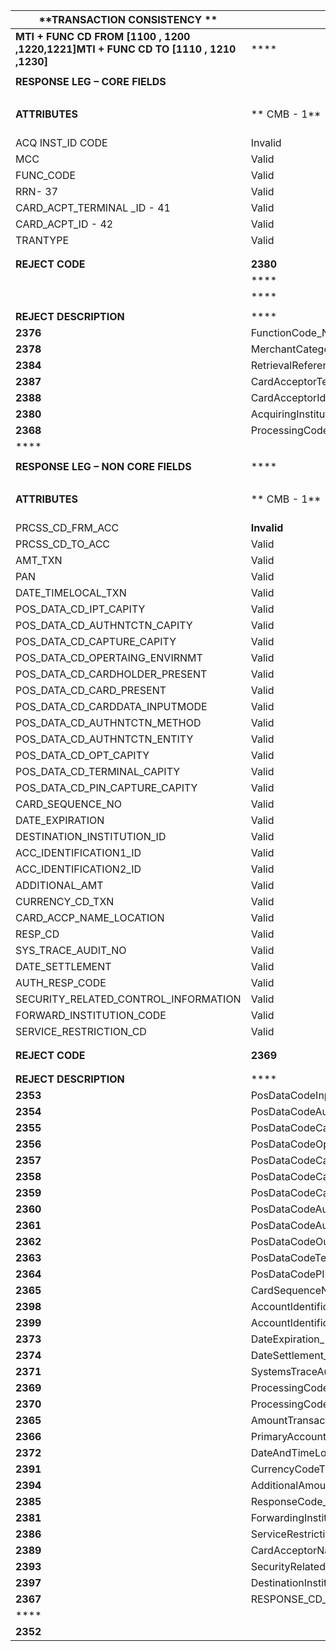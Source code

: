| **TRANSACTION CONSISTENCY **             | ****                                     | ****         | ****         | ****         | ****          | ****          | ****          | ****          | ****          | ****           |                |                |                |                |                |                |                |                |                |                |                |                |                |                |                |                |                |                |                |                |                |                |
| ---------------------------------------- | ---------------------------------------- | ------------ | ------------ | ------------ | ------------- | ------------- | ------------- | ------------- | ------------- | -------------- | -------------- | -------------- | -------------- | -------------- | -------------- | -------------- | -------------- | -------------- | -------------- | -------------- | -------------- | -------------- | -------------- | -------------- | -------------- | -------------- | -------------- | -------------- | -------------- | -------------- | -------------- | -------------- |
| **MTI + FUNC CD FROM [1100 , 1200 ,1220,1221]MTI + FUNC CD TO   [1110 , 1210 ,1230]** | ****                                     | ****         | ****         | ****         | ****          | ****          | ****          | ****          | ****          | ****           | ****           | ****           | ****           | ****           | ****           | ****           | ****           | ****           | ****           | ****           | ****           | ****           |                |                |                |                |                |                |                |                |                |                |
|                                          |                                          |              |              |              |               |               |               |               |               |                |                |                |                |                |                |                |                |                |                |                |                |                |                |                |                |                |                |                |                |                |                |                |
| **RESPONSE  LEG – CORE FIELDS**          |                                          |              |              |              |               |               |               |               |               |                |                |                |                |                |                |                |                |                |                |                |                |                |                |                |                |                |                |                |                |                |                |                |
|                                          |                                          |              |              |              |               |               |               |               |               |                |                |                |                |                |                |                |                |                |                |                |                |                |                |                |                |                |                |                |                |                |                |                |
| **ATTRIBUTES**                           | **  CMB - 1**                            | ** CMB – 2** | ** CMB – 3** | ** CMB – 4** | **  CMB – 5** | ****          | ** CMB – 8**  | ****          | ****          | ****           | ****           | ****           | ****           | ****           | ****           | ****           | ****           | ****           | ****           | ****           | ****           | ****           | ****           | ****           | ****           | ****           | ****           | ****           | ****           | ****           | ****           | ****           |
| ACQ INST_ID CODE                         | Invalid                                  | Valid        | Valid        | Valid        | Valid         | Valid         | Valid         |               |               |                | ****           | ****           | ****           | ****           | ****           | ****           | ****           | ****           | ****           | ****           | ****           | ****           | ****           | ****           | ****           | ****           | ****           | ****           | ****           | ****           | ****           | ****           |
| MCC                                      | Valid                                    | Invalid      | Valid        | Valid        | Valid         | Valid         | Valid         |               |               |                | ****           | ****           | ****           | ****           | ****           | ****           | ****           | ****           | ****           | ****           | ****           | ****           | ****           | ****           | ****           | ****           | ****           | ****           | ****           | ****           | ****           | ****           |
| FUNC_CODE                                | Valid                                    | Valid        | Invalid      | Valid        | Valid         | Valid         | Valid         |               |               |                | ****           | ****           | ****           | ****           | ****           | ****           | ****           | ****           | ****           | ****           | ****           | ****           | ****           | ****           | ****           | ****           | ****           | ****           | ****           | ****           | ****           | ****           |
| RRN- 37                                  | Valid                                    | Valid        | Valid        | Invalid      | Valid         | Valid         | Valid         |               |               |                |                |                |                |                |                |                |                |                |                |                |                |                |                |                |                |                |                |                |                |                |                |                |
| CARD_ACPT_TERMINAL _ID - 41              | Valid                                    | Valid        | Valid        | Valid        | Invalid       | Valid         | Valid         |               |               |                |                |                |                |                |                |                |                |                |                |                |                |                |                |                |                |                |                |                |                |                |                |                |
| CARD_ACPT_ID - 42                        | Valid                                    | Valid        | Valid        | Valid        | Valid         | Invalid       | Valid         |               |               |                |                |                |                |                |                |                |                |                |                |                |                |                |                |                |                |                |                |                |                |                |                |                |
| TRANTYPE                                 | Valid                                    | Valid        | Valid        | Valid        | Valid         | Valid         | Invalid       |               |               |                |                |                |                |                |                |                |                |                |                |                |                |                |                |                |                |                |                |                |                |                |                |                |
|                                          |                                          |              |              |              |               |               |               |               |               |                |                |                |                |                |                |                |                |                |                |                |                |                |                |                |                |                |                |                |                |                |                |                |
|                                          |                                          |              |              |              |               |               |               |               |               |                |                |                |                |                |                |                |                |                |                |                |                |                |                |                |                |                |                |                |                |                |                |                |
| **REJECT  CODE**                         | **2380**                                 | **2378**     | **2376**     | **2384**     | **2387**      | **2388**      | **2368**      |               | ****          | **2371**       |                |                |                |                |                |                |                |                |                |                |                |                |                |                |                |                |                |                |                |                |                |                |
|                                          | ****                                     | ****         | ****         | ****         | ****          | ****          |               |               |               |                |                |                |                |                |                |                |                |                |                |                |                |                |                |                |                |                |                |                |                |                |                |                |
|                                          | ****                                     | ****         | ****         | ****         | ****          | ****          |               |               |               |                |                |                |                |                |                |                |                |                |                |                |                |                |                |                |                |                |                |                |                |                |                |                |
|                                          |                                          |              |              |              |               |               |               |               |               |                |                |                |                |                |                |                |                |                |                |                |                |                |                |                |                |                |                |                |                |                |                |                |
| **REJECT DESCRIPTION**                   | ****                                     | ****         | ****         | ****         | ****          | ****          | ****          | ****          | ****          | ****           | ****           | ****           | ****           | ****           | ****           | ****           | ****           | ****           | ****           | ****           | ****           | ****           | ****           | ****           | ****           | ****           | ****           | ****           | ****           | ****           | ****           | ****           |
| **2376**                                 | FunctionCode_NOT_MATCHED_WITH_ORIGINAL   |              |              |              |               |               |               |               |               |                |                |                |                |                |                |                |                |                |                |                |                |                |                |                |                |                |                |                |                |                |                |                |
| **2378**                                 | MerchantCategoryCode_NOT_MATCHED_WITH_ORIGINAL |              |              |              |               |               |               |               |               |                |                |                |                |                |                |                |                |                |                |                |                |                |                |                |                |                |                |                |                |                |                |                |
| **2384**                                 | RetrievalReferenceNumber_NOT_MATCHED_WITH_ORIGINAL |              |              |              |               |               |               |               |               |                |                |                |                |                |                |                |                |                |                |                |                |                |                |                |                |                |                |                |                |                |                |                |
| **2387**                                 | CardAcceptorTerminalId_NOT_MATCHED_WITH_ORIGINAL |              |              |              |               |               |               |               |               |                |                |                |                |                |                |                |                |                |                |                |                |                |                |                |                |                |                |                |                |                |                |                |
| **2388**                                 | CardAcceptorIdCode_NOT_MATCHED_WITH_ORIGINAL |              |              |              |               |               |               |               |               |                |                |                |                |                |                |                |                |                |                |                |                |                |                |                |                |                |                |                |                |                |                |                |
| **2380**                                 | AcquiringInstitutionIdCode_NOT_MATCHED_WITH_ORIGINAL |              |              |              |               |               |               |               |               |                |                |                |                |                |                |                |                |                |                |                |                |                |                |                |                |                |                |                |                |                |                |                |
| **2368**                                 | ProcessingCodeTranType_NOT_MATCHED_WITH_ORIGINAL |              |              |              |               |               |               |               |               |                |                |                |                |                |                |                |                |                |                |                |                |                |                |                |                |                |                |                |                |                |                |                |
| ****                                     |                                          |              |              |              |               |               |               |               |               |                |                |                |                |                |                |                |                |                |                |                |                |                |                |                |                |                |                |                |                |                |                |                |
|                                          |                                          |              |              |              |               |               |               |               |               |                |                |                |                |                |                |                |                |                |                |                |                |                |                |                |                |                |                |                |                |                |                |                |
| **RESPONSE LEG – NON CORE FIELDS**       | ****                                     | ****         | ****         | ****         | ****          | ****          | ****          | ****          | ****          | ****           | ****           | ****           | ****           | ****           | ****           | ****           | ****           | ****           | ****           | ****           | ****           | ****           | ****           | ****           | ****           | ****           | ****           | ****           | ****           | ****           | ****           | ****           |
|                                          |                                          |              |              |              |               |               |               |               |               |                |                |                |                |                |                |                |                |                |                |                |                |                |                |                |                |                |                |                |                |                |                |                |
| **ATTRIBUTES**                           | **  CMB - 1**                            | ** CMB – 2** | ** CMB – 3** | ** CMB – 4** | **  CMB – 5** | **  CMB – 6** | **  CMB – 7** | **  CMB – 8** | **  CMB – 9** | **  CMB – 10** | **  CMB – 11** | **  CMB – 12** | **  CMB – 13** | **  CMB – 14** | **  CMB – 15** | **  CMB – 16** | **  CMB – 17** | **  CMB – 18** | **  CMB – 19** | **  CMB – 20** | **  CMB – 21** | **  CMB – 22** | **  CMB – 23** | **  CMB – 24** | **  CMB – 25** | **  CMB – 26** | **  CMB – 27** | **  CMB – 28** | **  CMB – 29** | **  CMB – 30** | **  CMB – 31** | **  CMB – 32** |
| PRCSS_CD_FRM_ACC                         | **Invalid**                              | Valid        | Valid        | Valid        | Valid         | Valid         | Valid         | Valid         | Valid         | Valid          | Valid          | Valid          | Valid          | Valid          | Valid          | Valid          | Valid          | Valid          | Valid          | Valid          | Valid          | Valid          | Valid          | Valid          | Valid          | Valid          | Valid          | Valid          | Valid          | Valid          | Valid          | Valid          |
| PRCSS_CD_TO_ACC                          | Valid                                    | **Invalid**  | Valid        | Valid        | Valid         | Valid         | Valid         | Valid         | Valid         | Valid          | Valid          | Valid          | Valid          | Valid          | Valid          | Valid          | Valid          | Valid          | Valid          | Valid          | Valid          | Valid          | Valid          | Valid          | Valid          | Valid          | Valid          | Valid          | Valid          | Valid          | Valid          | Valid          |
| AMT_TXN                                  | Valid                                    | Valid        | **Invalid**  | Valid        | Valid         | Valid         | Valid         | Valid         | Valid         | Valid          | Valid          | Valid          | Valid          | Valid          | Valid          | Valid          | Valid          | Valid          | Valid          | Valid          | Valid          | Valid          | Valid          | Valid          | Valid          | Valid          | Valid          | Valid          | Valid          | Valid          | Valid          | Valid          |
| PAN                                      | Valid                                    | Valid        | Valid        | **Invalid**  | Valid         | Valid         | Valid         | Valid         | Valid         | Valid          | Valid          | Valid          | Valid          | Valid          | Valid          | Valid          | Valid          | Valid          | Valid          | Valid          | Valid          | Valid          | Valid          | Valid          | Valid          | Valid          | Valid          | Valid          | Valid          | Valid          | Valid          | Valid          |
| DATE_TIMELOCAL_TXN                       | Valid                                    | Valid        | Valid        | Valid        | **Invalid**   | Valid         | Valid         | Valid         | Valid         | Valid          | Valid          | Valid          | Valid          | Valid          | Valid          | Valid          | Valid          | Valid          | Valid          | Valid          | Valid          | Valid          | Valid          | Valid          | Valid          | Valid          | Valid          | Valid          | Valid          | Valid          | Valid          | Valid          |
| POS_DATA_CD_IPT_CAPITY                   | Valid                                    | Valid        | Valid        | Valid        | Valid         | **Invalid**   | Valid         | Valid         | Valid         | Valid          | Valid          | Valid          | Valid          | Valid          | Valid          | Valid          | Valid          | Valid          | Valid          | Valid          | Valid          | Valid          | Valid          | Valid          | Valid          | Valid          | Valid          | Valid          | Valid          | Valid          | Valid          | Valid          |
| POS_DATA_CD_AUTHNTCTN_CAPITY             | Valid                                    | Valid        | Valid        | Valid        | Valid         | Valid         | **Invalid**   | Valid         | Valid         | Valid          | Valid          | Valid          | Valid          | Valid          | Valid          | Valid          | Valid          | Valid          | Valid          | Valid          | Valid          | Valid          | Valid          | Valid          | Valid          | Valid          | Valid          | Valid          | Valid          | Valid          | Valid          | Valid          |
| POS_DATA_CD_CAPTURE_CAPITY               | Valid                                    | Valid        | Valid        | Valid        | Valid         | Valid         | Valid         | **Invalid**   | Valid         | Valid          | Valid          | Valid          | Valid          | Valid          | Valid          | Valid          | Valid          | Valid          | Valid          | Valid          | Valid          | Valid          | Valid          | Valid          | Valid          | Valid          | Valid          | Valid          | Valid          | Valid          | Valid          | Valid          |
| POS_DATA_CD_OPERTAING_ENVIRNMT           | Valid                                    | Valid        | Valid        | Valid        | Valid         | Valid         | Valid         | Valid         | **Invalid**   | Valid          | Valid          | Valid          | Valid          | Valid          | Valid          | Valid          | Valid          | Valid          | Valid          | Valid          | Valid          | Valid          | Valid          | Valid          | Valid          | Valid          | Valid          | Valid          | Valid          | Valid          | Valid          | Valid          |
| POS_DATA_CD_CARDHOLDER_PRESENT           | Valid                                    | Valid        | Valid        | Valid        | Valid         | Valid         | Valid         | Valid         | Valid         | **Invalid**    | Valid          | Valid          | Valid          | Valid          | Valid          | Valid          | Valid          | Valid          | Valid          | Valid          | Valid          | Valid          | Valid          | Valid          | Valid          | Valid          | Valid          | Valid          | Valid          | Valid          | Valid          | Valid          |
| POS_DATA_CD_CARD_PRESENT                 | Valid                                    | Valid        | Valid        | Valid        | Valid         | Valid         | Valid         | Valid         | Valid         | Valid          | **Invalid**    | Valid          | Valid          | Valid          | Valid          | Valid          | Valid          | Valid          | Valid          | Valid          | Valid          | Valid          | Valid          | Valid          | Valid          | Valid          | Valid          | Valid          | Valid          | Valid          | Valid          | Valid          |
| POS_DATA_CD_CARDDATA_INPUTMODE           | Valid                                    | Valid        | Valid        | Valid        | Valid         | Valid         | Valid         | Valid         | Valid         | Valid          | Valid          | **Invalid**    | Valid          | Valid          | Valid          | Valid          | Valid          | Valid          | Valid          | Valid          | Valid          | Valid          | Valid          | Valid          | Valid          | Valid          | Valid          | Valid          | Valid          | Valid          | Valid          | Valid          |
| POS_DATA_CD_AUTHNTCTN_METHOD             | Valid                                    | Valid        | Valid        | Valid        | Valid         | Valid         | Valid         | Valid         | Valid         | Valid          | Valid          | Valid          | **Invalid**    | Valid          | Valid          | Valid          | Valid          | Valid          | Valid          | Valid          | Valid          | Valid          | Valid          | Valid          | Valid          | Valid          | Valid          | Valid          | Valid          | Valid          | Valid          | Valid          |
| POS_DATA_CD_AUTHNTCTN_ENTITY             | Valid                                    | Valid        | Valid        | Valid        | Valid         | Valid         | Valid         | Valid         | Valid         | Valid          | Valid          | Valid          | Valid          | **Invalid**    | Valid          | Valid          | Valid          | Valid          | Valid          | Valid          | Valid          | Valid          | Valid          | Valid          | Valid          | Valid          | Valid          | Valid          | Valid          | Valid          | Valid          | Valid          |
| POS_DATA_CD_OPT_CAPITY                   | Valid                                    | Valid        | Valid        | Valid        | Valid         | Valid         | Valid         | Valid         | Valid         | Valid          | Valid          | Valid          | Valid          | Valid          | **Invalid**    | Valid          | Valid          | Valid          | Valid          | Valid          | Valid          | Valid          | Valid          | Valid          | Valid          | Valid          | Valid          | Valid          | Valid          | Valid          | Valid          | Valid          |
| POS_DATA_CD_TERMINAL_CAPITY              | Valid                                    | Valid        | Valid        | Valid        | Valid         | Valid         | Valid         | Valid         | Valid         | Valid          | Valid          | Valid          | Valid          | Valid          | Valid          | **Invalid**    | Valid          | Valid          | Valid          | Valid          | Valid          | Valid          | Valid          | Valid          | Valid          | Valid          | Valid          | Valid          | Valid          | Valid          | Valid          | Valid          |
| POS_DATA_CD_PIN_CAPTURE_CAPITY           | Valid                                    | Valid        | Valid        | Valid        | Valid         | Valid         | Valid         | Valid         | Valid         | Valid          | Valid          | Valid          | Valid          | Valid          | Valid          | Valid          | **Invalid**    | Valid          | Valid          | Valid          | Valid          | Valid          | Valid          | Valid          | Valid          | Valid          | Valid          | Valid          | Valid          | Valid          | Valid          | Valid          |
| CARD_SEQUENCE_NO                         | Valid                                    | Valid        | Valid        | Valid        | Valid         | Valid         | Valid         | Valid         | Valid         | Valid          | Valid          | Valid          | Valid          | Valid          | Valid          | Valid          | Valid          | **Invalid**    | Valid          | Valid          | Valid          | Valid          | Valid          | Valid          | Valid          | Valid          | Valid          | Valid          | Valid          | Valid          | Valid          | Valid          |
| DATE_EXPIRATION                          | Valid                                    | Valid        | Valid        | Valid        | Valid         | Valid         | Valid         | Valid         | Valid         | Valid          | Valid          | Valid          | Valid          | Valid          | Valid          | Valid          | Valid          | Valid          | **Invalid**    | Valid          | Valid          | Valid          | Valid          | Valid          | Valid          | Valid          | Valid          | Valid          | Valid          | Valid          | Valid          | Valid          |
| DESTINATION_INSTITUTION_ID               | Valid                                    | Valid        | Valid        | Valid        | Valid         | Valid         | Valid         | Valid         | Valid         | Valid          | Valid          | Valid          | Valid          | Valid          | Valid          | Valid          | Valid          | Valid          | Valid          | **Invalid**    | Valid          | Valid          | Valid          | Valid          | Valid          | Valid          | Valid          | Valid          | Valid          | Valid          | Valid          | Valid          |
| ACC_IDENTIFICATION1_ID                   | Valid                                    | Valid        | Valid        | Valid        | Valid         | Valid         | Valid         | Valid         | Valid         | Valid          | Valid          | Valid          | Valid          | Valid          | Valid          | Valid          | Valid          | Valid          | Valid          | Valid          | **Invalid**    | Valid          | Valid          | Valid          | Valid          | Valid          | Valid          | Valid          | Valid          | Valid          | Valid          | Valid          |
| ACC_IDENTIFICATION2_ID                   | Valid                                    | Valid        | Valid        | Valid        | Valid         | Valid         | Valid         | Valid         | Valid         | Valid          | Valid          | Valid          | Valid          | Valid          | Valid          | Valid          | Valid          | Valid          | Valid          | Valid          | Valid          | **Invalid**    | Valid          | Valid          | Valid          | Valid          | Valid          | Valid          | Valid          | Valid          | Valid          | Valid          |
| ADDITIONAL_AMT                           | Valid                                    | Valid        | Valid        | Valid        | Valid         | Valid         | Valid         | Valid         | Valid         | Valid          | Valid          | Valid          | Valid          | Valid          | Valid          | Valid          | Valid          | Valid          | Valid          | Valid          | Valid          | Valid          | **Invalid**    | Valid          | Valid          | Valid          | Valid          | Valid          | Valid          | Valid          | Valid          | Valid          |
| CURRENCY_CD_TXN                          | Valid                                    | Valid        | Valid        | Valid        | Valid         | Valid         | Valid         | Valid         | Valid         | Valid          | Valid          | Valid          | Valid          | Valid          | Valid          | Valid          | Valid          | Valid          | Valid          | Valid          | Valid          | Valid          | Valid          | **Invalid**    | Valid          | Valid          | Valid          | Valid          | Valid          | Valid          | Valid          | Valid          |
| CARD_ACCP_NAME_LOCATION                  | Valid                                    | Valid        | Valid        | Valid        | Valid         | Valid         | Valid         | Valid         | Valid         | Valid          | Valid          | Valid          | Valid          | Valid          | Valid          | Valid          | Valid          | Valid          | Valid          | Valid          | Valid          | Valid          | Valid          | Valid          | **Invalid**    | Valid          | Valid          | Valid          | Valid          | Valid          | Valid          | Valid          |
| RESP_CD                                  | Valid                                    | Valid        | Valid        | Valid        | Valid         | Valid         | Valid         | Valid         | Valid         | Valid          | Valid          | Valid          | Valid          | Valid          | Valid          | Valid          | Valid          | Valid          | Valid          | Valid          | Valid          | Valid          | Valid          | Valid          | Valid          | **Invalid**    | Valid          | Valid          | Valid          | Valid          | Valid          | Valid          |
| SYS_TRACE_AUDIT_NO                       | Valid                                    | Valid        | Valid        | Valid        | Valid         | Valid         | Valid         | Valid         | Valid         | Valid          | Valid          | Valid          | Valid          | Valid          | Valid          | Valid          | Valid          | Valid          | Valid          | Valid          | Valid          | Valid          | Valid          | Valid          | Valid          | Valid          | **Invalid**    | Valid          | Valid          | Valid          | Valid          | Valid          |
| DATE_SETTLEMENT                          | Valid                                    | Valid        | Valid        | Valid        | Valid         | Valid         | Valid         | Valid         | Valid         | Valid          | Valid          | Valid          | Valid          | Valid          | Valid          | Valid          | Valid          | Valid          | Valid          | Valid          | Valid          | Valid          | Valid          | Valid          | Valid          | Valid          | Valid          | **Invalid**    | Valid          | Valid          | Valid          | Valid          |
| AUTH_RESP_CODE                           | Valid                                    | Valid        | Valid        | Valid        | Valid         | Valid         | Valid         | Valid         | Valid         | Valid          | Valid          | Valid          | Valid          | Valid          | Valid          | Valid          | Valid          | Valid          | Valid          | Valid          | Valid          | Valid          | Valid          | Valid          | Valid          | Valid          | Valid          | Valid          | **Invalid**    | Valid          | Valid          | Valid          |
| SECURITY_RELATED_CONTROL_INFORMATION     | Valid                                    | Valid        | Valid        | Valid        | Valid         | Valid         | Valid         | Valid         | Valid         | Valid          | Valid          | Valid          | Valid          | Valid          | Valid          | Valid          | Valid          | Valid          | Valid          | Valid          | Valid          | Valid          | Valid          | Valid          | Valid          | Valid          | Valid          | Valid          | Valid          | **Invalid**    | Valid          | Valid          |
| FORWARD_INSTITUTION_CODE                 | Valid                                    | Valid        | Valid        | Valid        | Valid         | Valid         | Valid         | Valid         | Valid         | Valid          | Valid          | Valid          | Valid          | Valid          | Valid          | Valid          | Valid          | Valid          | Valid          | Valid          | Valid          | Valid          | Valid          | Valid          | Valid          | Valid          | Valid          | Valid          | Valid          | Valid          | **Invalid**    | Valid          |
| SERVICE_RESTRICTION_CD                   | Valid                                    | Valid        | Valid        | Valid        | Valid         | Valid         | Valid         | Valid         | Valid         | Valid          | Valid          | Valid          | Valid          | Valid          | Valid          | Valid          | Valid          | Valid          | Valid          | Valid          | Valid          | Valid          | Valid          | Valid          | Valid          | Valid          | Valid          | Valid          | Valid          | Valid          | Valid          | **Invalid**    |
|                                          |                                          |              |              |              |               |               |               |               |               |                |                |                |                |                |                |                |                |                |                |                |                |                |                |                |                |                |                |                |                |                |                |                |
|                                          |                                          |              |              |              |               |               |               |               |               |                |                |                |                |                |                |                |                |                |                |                |                |                |                |                |                |                |                |                |                |                |                |                |
| **REJECT  CODE**                         | **2369**                                 | **2370**     | **2365**     | **2366**     | **2372**      | **2353**      | **2354**      | **2355**      | **2356**      | **2357**       | **2358**       | **2359**       | **2360**       | **2361**       | **2362**       | **2363**       | **2364**       | **2365**       | **2373**       | **2397**       | **2398**       | **2399**       | **2394**       | **2391**       | **2389**       | **2385**       | **2371**       | **2374**       | ****           | **2393**       | **2381**       | **2386**       |
|                                          |                                          |              |              |              |               |               |               |               |               |                |                |                |                |                |                |                |                |                |                |                |                |                |                |                |                |                |                |                |                |                |                |                |
|                                          |                                          |              |              |              |               |               |               |               |               |                |                |                |                |                |                |                |                |                |                |                |                |                |                |                |                |                |                |                |                |                |                |                |
| **REJECT DESCRIPTION**                   | ****                                     | ****         | ****         | ****         | ****          | ****          | ****          | ****          | ****          | ****           | ****           | ****           | ****           | ****           | ****           | ****           | ****           | ****           | ****           | ****           | ****           | ****           | ****           | ****           | ****           | ****           | ****           | ****           | ****           | ****           | ****           | ****           |
| **2353**                                 | PosDataCodeInputCapability_NOT_MATCHED_WITH_ORIGINAL | ****         |              |              |               |               |               |               |               |                |                |                |                |                |                |                |                |                |                |                |                |                |                |                |                |                |                |                |                |                |                |                |
| **2354**                                 | PosDataCodeAuthenticationCapability_NOT_MATCHED_WITH_ORIGINAL |              |              |              |               |               |               |               |               |                |                |                |                |                |                |                |                |                |                |                |                |                |                |                |                |                |                |                |                |                |                |                |
| **2355**                                 | PosDataCodeCaptureCapability_NOT_MATCHED_WITH_ORIGINAL |              |              |              |               |               |               |               |               |                |                |                |                |                |                |                |                |                |                |                |                |                |                |                |                |                |                |                |                |                |                |                |
| **2356**                                 | PosDataCodeOperatingEnvironment_NOT_MATCHED_WITH_ORIGINAL |              |              |              |               |               |               |               |               |                |                |                |                |                |                |                |                |                |                |                |                |                |                |                |                |                |                |                |                |                |                |                |
| **2357**                                 | PosDataCodeCardholderPresent_NOT_MATCHED_WITH_ORIGINAL |              |              |              |               |               |               |               |               |                |                |                |                |                |                |                |                |                |                |                |                |                |                |                |                |                |                |                |                |                |                |                |
| **2358**                                 | PosDataCodeCardPresent_NOT_MATCHED_WITH_ORIGINAL |              |              |              |               |               |               |               |               |                |                |                |                |                |                |                |                |                |                |                |                |                |                |                |                |                |                |                |                |                |                |                |
| **2359**                                 | PosDataCodeCardDataInputMode_NOT_MATCHED_WITH_ORIGINAL |              |              |              |               |               |               |               |               |                |                |                |                |                |                |                |                |                |                |                |                |                |                |                |                |                |                |                |                |                |                |                |
| **2360**                                 | PosDataCodeAuthenticationMethod_NOT_MATCHED_WITH_ORIGINAL |              |              |              |               |               |               |               |               |                |                |                |                |                |                |                |                |                |                |                |                |                |                |                |                |                |                |                |                |                |                |                |
| **2361**                                 | PosDataCodeAuthenticationEntity_NOT_MATCHED_WITH_ORIGINAL |              |              |              |               |               |               |               |               |                |                |                |                |                |                |                |                |                |                |                |                |                |                |                |                |                |                |                |                |                |                |                |
| **2362**                                 | PosDataCodeOutputCapability_NOT_MATCHED_WITH_ORIGINAL |              |              |              |               |               |               |               |               |                |                |                |                |                |                |                |                |                |                |                |                |                |                |                |                |                |                |                |                |                |                |                |
| **2363**                                 | PosDataCodeTerminalCapability_NOT_MATCHED_WITH_ORIGINAL |              |              |              |               |               |               |               |               |                |                |                |                |                |                |                |                |                |                |                |                |                |                |                |                |                |                |                |                |                |                |                |
| **2364**                                 | PosDataCodePINCaptureCapability_NOT_MATCHED_WITH_ORIGINAL |              |              |              |               |               |               |               |               |                |                |                |                |                |                |                |                |                |                |                |                |                |                |                |                |                |                |                |                |                |                |                |
| **2365**                                 | CardSequenceNumber_NOT_MATCHED_WITH_ORIGINAL |              |              |              |               |               |               |               |               |                |                |                |                |                |                |                |                |                |                |                |                |                |                |                |                |                |                |                |                |                |                |                |
| **2398**                                 | AccountIdentification1_NOT_MATCHED_WITH_ORIGINAL |              |              |              |               |               |               |               |               |                |                |                |                |                |                |                |                |                |                |                |                |                |                |                |                |                |                |                |                |                |                |                |
| **2399**                                 | AccountIdentification2_NOT_MATCHED_WITH_ORIGINAL |              |              |              |               |               |               |               |               |                |                |                |                |                |                |                |                |                |                |                |                |                |                |                |                |                |                |                |                |                |                |                |
| **2373**                                 | DateExpiration_NOT_MATCHED_WITH_ORIGINAL |              |              |              |               |               |               |               |               |                |                |                |                |                |                |                |                |                |                |                |                |                |                |                |                |                |                |                |                |                |                |                |
| **2374**                                 | DateSettlement_NOT_MATCHED_WITH_ORIGINAL |              |              |              |               |               |               |               |               |                |                |                |                |                |                |                |                |                |                |                |                |                |                |                |                |                |                |                |                |                |                |                |
| **2371**                                 | SystemsTraceAuditNumber_NOT_MATCHED_WITH_ORIGINAL |              |              |              |               |               |               |               |               |                |                |                |                |                |                |                |                |                |                |                |                |                |                |                |                |                |                |                |                |                |                |                |
| **2369**                                 | ProcessingCodeFromAccount_NOT_MATCHED_WITH_ORIGINAL |              |              |              |               |               |               |               |               |                |                |                |                |                |                |                |                |                |                |                |                |                |                |                |                |                |                |                |                |                |                |                |
| **2370**                                 | ProcessingCodeToAccount_NOT_MATCHED_WITH_ORIGINAL |              |              |              |               |               |               |               |               |                |                |                |                |                |                |                |                |                |                |                |                |                |                |                |                |                |                |                |                |                |                |                |
| **2365**                                 | AmountTransaction_NOT_MATCHED_WITH_ORIGINAL |              |              |              |               |               |               |               |               |                |                |                |                |                |                |                |                |                |                |                |                |                |                |                |                |                |                |                |                |                |                |                |
| **2366**                                 | PrimaryAccountNumber_NOT_MATCHED_WITH_ORIGINAL |              |              |              |               |               |               |               |               |                |                |                |                |                |                |                |                |                |                |                |                |                |                |                |                |                |                |                |                |                |                |                |
| **2372**                                 | DateAndTimeLocalTransaction_NOT_MATCHED_WITH_ORIGINAL |              |              |              |               |               |               |               |               |                |                |                |                |                |                |                |                |                |                |                |                |                |                |                |                |                |                |                |                |                |                |                |
| **2391**                                 | CurrencyCodeTransaction_NOT_MATCHED_WITH_ORIGINAL |              |              |              |               |               |               |               |               |                |                |                |                |                |                |                |                |                |                |                |                |                |                |                |                |                |                |                |                |                |                |                |
| **2394**                                 | AdditionalAmounts_NOT_MATCHED_WITH_ORIGINAL |              |              |              |               |               |               |               |               |                |                |                |                |                |                |                |                |                |                |                |                |                |                |                |                |                |                |                |                |                |                |                |
| **2385**                                 | ResponseCode_NOT_MATCHED_WITH_ORIGINAL   |              |              |              |               |               |               |               |               |                |                |                |                |                |                |                |                |                |                |                |                |                |                |                |                |                |                |                |                |                |                |                |
| **2381**                                 | ForwardingInstitutionIdCode_NOT_MATCHED_WITH_ORIGINAL |              |              |              |               |               |               |               |               |                |                |                |                |                |                |                |                |                |                |                |                |                |                |                |                |                |                |                |                |                |                |                |
| **2386**                                 | ServiceRestrictionCode_NOT_MATCHED_WITH_ORIGINAL |              |              |              |               |               |               |               |               |                |                |                |                |                |                |                |                |                |                |                |                |                |                |                |                |                |                |                |                |                |                |                |
| **2389**                                 | CardAcceptorNameLocation_NOT_MATCHED_WITH_ORIGINAL |              |              |              |               |               |               |               |               |                |                |                |                |                |                |                |                |                |                |                |                |                |                |                |                |                |                |                |                |                |                |                |
| **2393**                                 | SecurityRelatedControlInformation_NOT_MATCHED_WITH_ORIGINAL |              |              |              |               |               |               |               |               |                |                |                |                |                |                |                |                |                |                |                |                |                |                |                |                |                |                |                |                |                |                |                |
| **2397**                                 | DestinationInstitutionId_NOT_MATCHED_WITH_ORIGINAL |              |              |              |               |               |               |               |               |                |                |                |                |                |                |                |                |                |                |                |                |                |                |                |                |                |                |                |                |                |                |                |
| **2367**                                 | RESPONSE_CD_NOT_MATCHED_WITH_REV_ADV_REQ |              |              |              |               |               |               |               |               |                |                |                |                |                |                |                |                |                |                |                |                |                |                |                |                |                |                |                |                |                |                |                |
| ****                                     |                                          |              |              |              |               |               |               |               |               |                |                |                |                |                |                |                |                |                |                |                |                |                |                |                |                |                |                |                |                |                |                |                |
| **2352**                                 |                                          |              |              |              |               |               |               |               |               |                |                |                |                |                |                |                |                |                |                |                |                |                |                |                |                |                |                |                |                |                |                |                |